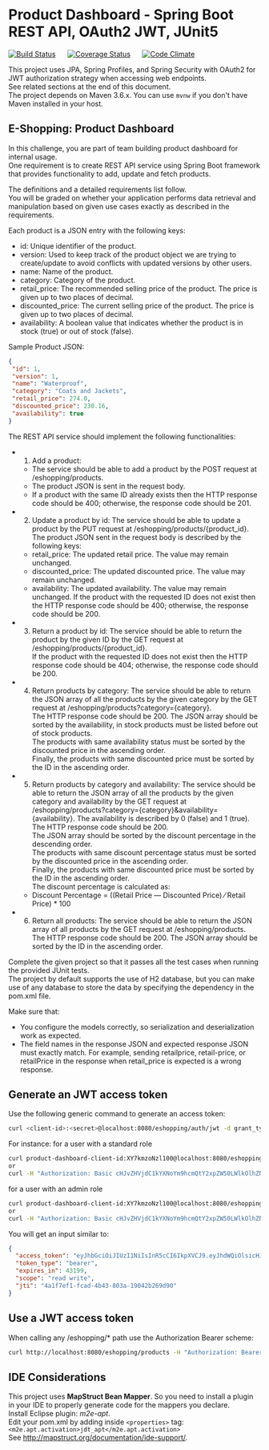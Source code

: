 # Product Dashboard - Spring Boot REST API, OAuth2 JWT, JUnit5

[![Build Status](https://travis-ci.org/fabri1983/product_dashboard.svg?branch=master)](https://travis-ci.org/fabri1983/product_dashboard?branch=master)
&nbsp;&nbsp;&nbsp;&nbsp;
[![Coverage Status](https://coveralls.io/repos/github/fabri1983/product_dashboard/badge.svg)](https://coveralls.io/github/fabri1983/product_dashboard?branch=master)
&nbsp;&nbsp;&nbsp;&nbsp;
[![Code Climate](https://codeclimate.com/github/fabri1983/product_dashboard/badges/gpa.svg)](https://codeclimate.com/github/fabri1983/product_dashboard)


This project uses JPA, Spring Profiles, and Spring Security with OAuth2 for JWT authorization strategy when accessing web endpoints.  
See related sections at the end of this document.  
The project depends on Maven 3.6.x. You can use `mvnw` if you don't have Maven installed in your host.

 
## E-Shopping: Product Dashboard

In this challenge, you are part of team building product dashboard for internal usage.  
One requirement is to create REST API service using Spring Boot framework that provides functionality to add, update and fetch products.  

The definitions and a detailed requirements list follow.  
You will be graded on whether your application performs data retrieval and manipulation based on given use cases exactly as described in the requirements.  

Each product is a JSON entry with the following keys:

- id: Unique identifier of the product.
- version: Used to keep track of the product object we are trying to create/update to avoid conflicts with updated versions by other users.
- name: Name of the product.
- category: Category of the product.
- retail_price: The recommended selling price of the product. The price is given up to two places of decimal.
- discounted_price: The current selling price of the product. The price is given up to two places of decimal.
- availability: A boolean value that indicates whether the product is in stock (true) or out of stock (false).
 
Sample Product JSON:
 ```json
{
  "id": 1,
  "version": 1,
  "name": "Waterproof",
  "category": "Coats and Jackets",
  "retail_price": 274.0,
  "discounted_price": 230.16,
  "availability": true
}
 ```

The REST API service should implement the following functionalities:
 
- 1. Add a product: 
	- The service should be able to add a product by the POST request at /eshopping/products. 
	- The product JSON is sent in the request body. 
	- If a product with the same ID already exists then the HTTP response code should be 400; otherwise, the response code should be 201.

- 2. Update a product by id: 
The service should be able to update a product by the PUT request at /eshopping/products/{product_id}.  
The product JSON sent in the request body is described by the following keys:
	- retail_price: The updated retail price. The value may remain unchanged.
	- discounted_price: The updated discounted price. The value may remain unchanged.
	- availability: The updated availability. The value may remain unchanged.
If the product with the requested ID does not exist then the HTTP response code should be 400; otherwise, the response code should be 200.

- 3. Return a product by id: 
The service should be able to return the product by the given ID by the GET request at /eshopping/products/{product_id}.  
If the product with the requested ID does not exist then the HTTP response code should be 404; otherwise, the response code should be 200.

- 4. Return products by category: 
The service should be able to return the JSON array of all the products by the given category by the GET request at /eshopping/products?category={category}.  
The HTTP response code should be 200. The JSON array should be sorted by the availability, in stock products must be listed before out of stock products.  
The products with same availability status must be sorted by the discounted price in the ascending order.  
Finally, the products with same discounted price must be sorted by the ID in the ascending order.

- 5. Return products by category and availability: 
The service should be able to return the JSON array of all the products by the given category and availability by the GET request 
at /eshopping/products?category={category}&availability={availability}. 
The availability is described by 0 (false) and 1 (true).  
The HTTP response code should be 200.  
The JSON array should be sorted by the discount percentage in the descending order.  
The products with same discount percentage status must be sorted by the discounted price in the ascending order.  
Finally, the products with same discounted price must be sorted by the ID in the ascending order.  
The discount percentage is calculated as:
	- Discount Percentage = ((Retail Price — Discounted Price) ⁄ Retail Price) * 100

- 6. Return all products: 
The service should be able to return the JSON array of all products by the GET request at /eshopping/products.  
The HTTP response code should be 200. The JSON array should be sorted by the ID in the ascending order.


Complete the given project so that it passes all the test cases when running the provided JUnit tests.  
The project by default supports the use of H2 database, but you can make use of any database to store the data by specifying the dependency in the pom.xml file.  

Make sure that:
- You configure the models correctly, so serialization and deserialization work as expected.
- The field names in the response JSON and expected response JSON must exactly match. 
For example, sending retailprice, retail-price, or retailPrice in the response when retail_price is expected is a wrong response. 


## Generate an JWT access token
Use the following generic command to generate an access token:
```bash
curl <client-id>:<secret>@localhost:8080/eshopping/auth/jwt -d grant_type=password -d username=<username> -d password=<plain-text-pass>
```
For instance:
for a user with a standard role
```bash
curl product-dashboard-client-id:XY7kmzoNzl100@localhost:8080/eshopping/auth/jwt -d grant_type=password -d username=jane.diaz -d password=abc123456
or
curl -H "Authorization: Basic cHJvZHVjdC1kYXNoYm9hcmQtY2xpZW50LWlkOlhZN2ttem9OemwxMDA=" http://localhost:8080/eshopping/auth/jwt -d grant_type=password -d username=jane.diaz -d password=abc123456
```
for a user with an admin role
```bash
curl product-dashboard-client-id:XY7kmzoNzl100@localhost:8080/eshopping/auth/jwt -d grant_type=password -d username=super.admin -d password=passw0rd$1
or
curl -H "Authorization: Basic cHJvZHVjdC1kYXNoYm9hcmQtY2xpZW50LWlkOlhZN2ttem9OemwxMDA=" http://localhost:8080/eshopping/auth/jwt -d grant_type=password -d username=super.admin -d password=passw0rd$1
```
You will get an input similar to:
```json
{
  "access_token": "eyJhbGciOiJIUzI1NiIsInR5cCI6IkpXVCJ9.eyJhdWQiOlsicHJvZHVjdC1kYXNoYm9hcmQtcmVzb3VyY2UtaWQiXSwidXNlcl9uYW1lIjoiamFuZS5kaWF6Iiwic2NvcGUiOlsicmVhZCIsIndyaXRlIl0sImV4cCI6MTU2NTE0OTQ0OCwiYXV0aG9yaXRpZXMiOlsiU1RBTkRBUkQiXSwianRpIjoiNGExZjdlZjEtZmNhZC00YjQzLTgwM2EtMTkwNDJiMjY5ZDkwIiwiY2xpZW50X2lkIjoicHJvZHVjdC1kYXNoYm9hcmQtY2xpZW50LWlkIn0.RdEp_yqQ1115sVYzxDg1QkhzL7Gx30XekMVj2bfmj70",
  "token_type": "bearer",
  "expires_in": 43199,
  "scope": "read write",
  "jti": "4a1f7ef1-fcad-4b43-803a-19042b269d90"
}
```


## Use a JWT access token
When calling any /eshopping/* path use the Authorization Bearer scheme:
```bash
curl http://localhost:8080/eshopping/products -H "Authorization: Bearer eyJhbGciOiJIUzI1NiIsInR5cCI6IkpXVCJ9.eyJhdWQiOlsicHJvZHVjdC1kYXNoYm9hcmQtcmVzb3VyY2UtaWQiXSwidXNlcl9uYW1lIjoiamFuZS5kaWF6Iiwic2NvcGUiOlsicmVhZCIsIndyaXRlIl0sImV4cCI6MTU2NTE0OTQ0OCwiYXV0aG9yaXRpZXMiOlsiU1RBTkRBUkQiXSwianRpIjoiNGExZjdlZjEtZmNhZC00YjQzLTgwM2EtMTkwNDJiMjY5ZDkwIiwiY2xpZW50X2lkIjoicHJvZHVjdC1kYXNoYm9hcmQtY2xpZW50LWlkIn0.RdEp_yqQ1115sVYzxDg1QkhzL7Gx30XekMVj2bfmj70"
```


## IDE Considerations
This project uses **MapStruct Bean Mapper**. So you need to install a plugin in your IDE to properly generate code for the mappers you declare.  
Install Eclipse plugin: *m2e-apt*.  
Edit your pom.xml by adding inside `<properties>` tag: `<m2e.apt.activation>jdt_apt</m2e.apt.activation>`  
See http://mapstruct.org/documentation/ide-support/.  
